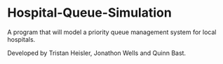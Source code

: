# Hospital-Queue-Simulation
A program that will model a priority queue management system for local hospitals.

Developed by Tristan Heisler, Jonathon Wells and Quinn Bast.
